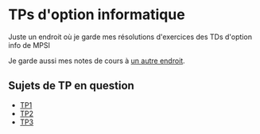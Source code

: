 # TPs d'option informatique

Juste un endroit où je garde mes résolutions d'exercices des TDs d'option info de MPSI

Je garde aussi mes notes de cours à [un autre endroit](https://george-ober.github.io/local-setup/Option-Info/Premiers-pas-en-OCaml).

## Sujets de TP en question

- [TP1](https://cahier-de-prepa.fr/mpi-fermat/download?id=322) 
- [TP2](https://cahier-de-prepa.fr/mpi-fermat/download?id=324) 
- [TP3](https://cahier-de-prepa.fr/mpi-fermat/download?id=325) 
